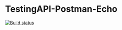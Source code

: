 # TestingAPI-Postman-Echo

[![Build status](https://ci.appveyor.com/api/projects/status/kyxxheg1ai5e3lwh?svg=true)](https://ci.appveyor.com/project/andykucherenko/testingapi-postman-echo-61dnu)
